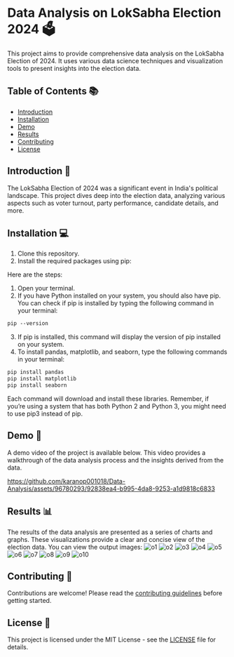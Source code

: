 # Data Analysis on LokSabha Election 2024 🗳️

This project aims to provide comprehensive data analysis on the LokSabha Election of 2024. It uses various data science techniques and visualization tools to present insights into the election data.

## Table of Contents 📚
- [Introduction](#introduction)
- [Installation](#installation)
- [Demo](#demo)
- [Results](#results)
- [Contributing](#contributing)
- [License](#license)

## Introduction 📝
The LokSabha Election of 2024 was a significant event in India's political landscape. This project dives deep into the election data, analyzing various aspects such as voter turnout, party performance, candidate details, and more.

## Installation 💻
1. Clone this repository.
2. Install the required packages using pip:

Here are the steps:

1. Open your terminal.
2. If you have Python installed on your system, you should also have pip. You can check if pip is installed by typing the following command in your terminal:
```markdown
pip --version
```
3. If pip is installed, this command will display the version of pip installed on your system.
4. To install pandas, matplotlib, and seaborn, type the following commands in your terminal:
```markdown
pip install pandas
pip install matplotlib
pip install seaborn
```

Each command will download and install these libraries.
Remember, if you’re using a system that has both Python 2 and Python 3, you might need to use pip3 instead of pip.

## Demo 🎥
A demo video of the project is available below. This video provides a walkthrough of the data analysis process and the insights derived from the data.

https://github.com/karanop001018/Data-Analysis/assets/96780293/92838ea4-b995-4da8-9253-a1d9818c6833



## Results 📊
The results of the data analysis are presented as a series of charts and graphs. These visualizations provide a clear and concise view of the election data. You can view the output images:
![o1](https://github.com/karanop001018/Data-Analysis/assets/96780293/23273b07-35b3-4b55-b4e6-0a7efb51f70e)
![o2](https://github.com/karanop001018/Data-Analysis/assets/96780293/ed9c4472-6dd4-49d1-ad74-30914cc3c95e)
![o3](https://github.com/karanop001018/Data-Analysis/assets/96780293/38f712e9-ef43-4efe-9c97-1de7e3085701)
![o4](https://github.com/karanop001018/Data-Analysis/assets/96780293/b1a537bd-1de2-428d-8f5b-cfc653d1c09a)
![o5](https://github.com/karanop001018/Data-Analysis/assets/96780293/3396a408-e5cf-4b5c-adb0-4fad60f9de37)
![o6](https://github.com/karanop001018/Data-Analysis/assets/96780293/682832f3-c586-4c92-8a36-799d46e80516)
![o7](https://github.com/karanop001018/Data-Analysis/assets/96780293/0a999c77-1ee1-49c9-a8f2-7a23a15971c7)
![o8](https://github.com/karanop001018/Data-Analysis/assets/96780293/b0443869-c53d-457c-9276-d03ebc54dc5d)
![o9](https://github.com/karanop001018/Data-Analysis/assets/96780293/6e4993eb-2246-4be2-a580-5fd1e95d15aa)
![o10](https://github.com/karanop001018/Data-Analysis/assets/96780293/0d826943-e258-457c-a739-2f6855c4bb29)



## Contributing 🤝
Contributions are welcome! Please read the [contributing guidelines](CONTRIBUTING.md) before getting started.

## License 📄
This project is licensed under the MIT License - see the [LICENSE](LICENSE.md) file for details.
```
